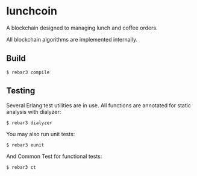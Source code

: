 lunchcoin
=====

A blockchain designed to managing lunch and coffee orders.

All blockchain algorithms are implemented internally.

Build
-----

    $ rebar3 compile

Testing
-------

Several Erlang test utilities are in use. All functions are annotated for static analysis with dialyzer:

    $ rebar3 dialyzer

You may also run unit tests:

    $ rebar3 eunit

And Common Test for functional tests:

    $ rebar3 ct
